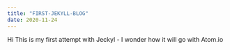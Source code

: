 ```yaml
---
title: "FIRST-JEKYLL-BLOG"
date: 2020-11-24
---
```

Hi This is my first attempt with Jeckyl - I wonder how it will go with Atom.io
